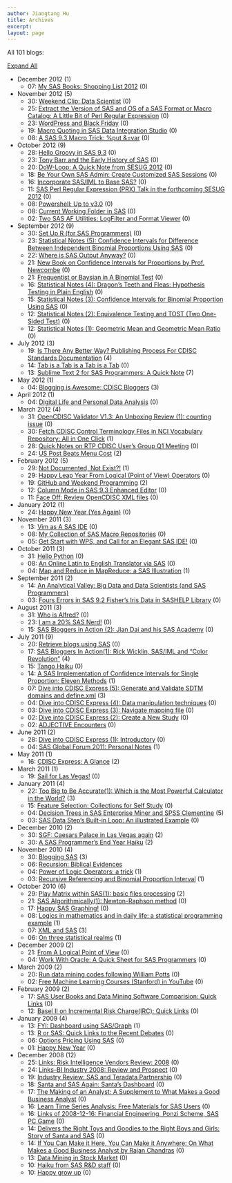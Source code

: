 ```yaml
---
author: Jiangtang Hu
title: Archives
excerpt:
layout: page
---
```

All 101 blogs:

[Expand All][1] 
*   December 2012 (1) 
    *   07: [My SAS Books: Shopping List 2012][2] (0)
*   November 2012 (5) 
    *   30: [Weekend Clip: Data Scientist][3] (0)
    *   25: [Extract the Version of SAS and OS of a SAS Format or Macro Catalog: A Little Bit of Perl Regular Expression][4] (0)
    *   23: [WordPress and Black Friday][5] (0)
    *   19: [Macro Quoting in SAS Data Integration Studio][6] (0)
    *   08: [A SAS 9.3 Macro Trick: %put &=var][7] (0)
*   October 2012 (9) 
    *   28: [Hello Groovy in SAS 9.3][8] (0)
    *   23: [Tony Barr and the Early History of SAS][9] (0)
    *   20: [DoW-Loop: A Quick Note from SESUG 2012][10] (0)
    *   18: [Be Your Own SAS Admin: Create Customized SAS Sessions][11] (0)
    *   16: [Incorporate SAS/IML to Base SAS?][12] (0)
    *   11: [SAS Perl Regular Expression (PRX) Talk in the forthcoming SESUG 2012][13] (0)
    *   08: [Powershell: Up to v3.0][14] (0)
    *   08: [Current Working Folder in SAS][15] (0)
    *   02: [Two SAS AF Utilities: LogFilter and Format Viewer][16] (0)
*   September 2012 (9) 
    *   30: [Set Up R (for SAS Programmers)][17] (0)
    *   23: [Statistical Notes (5): Confidence Intervals for Difference Between Independent Binomial Proportions Using SAS][18] (0)
    *   22: [Where is SAS Output Anyway?][19] (0)
    *   21: [New Book on Confidence Intervals for Proportions by Prof. Newcombe][20] (0)
    *   21: [Frequentist or Baysian in A Binomial Test][21] (0)
    *   16: [Statistical Notes (4): Dragon’s Teeth and Fleas: Hypothesis Testing in Plain English][22] (0)
    *   15: [Statistical Notes (3): Confidence Intervals for Binomial Proportion Using SAS][23] (0)
    *   12: [Statistical Notes (2): Equivalence Testing and TOST (Two One-Sided Test)][24] (0)
    *   12: [Statistical Notes (1): Geometric Mean and Geometric Mean Ratio][25] (0)
*   July 2012 (3) 
    *   19: [Is There Any Better Way? Publishing Process For CDISC Standards Documentation][26] (4)
    *   14: [Tab is a Tab is a Tab is a Tab][27] (0)
    *   13: [Sublime Text 2 for SAS Programmers: A Quick Note][28] (7)
*   May 2012 (1) 
    *   04: [Blogging is Awesome: CDISC Bloggers][29] (3)
*   April 2012 (1) 
    *   04: [Digital Life and Personal Data Analysis][30] (0)
*   March 2012 (4) 
    *   31: [OpenCDISC Validator V1.3: An Unboxing Review (1): counting issue][31] (0)
    *   30: [Fetch CDISC Control Terminology Files in NCI Vocabulary Repository: All in One Click][32] (1)
    *   28: [Quick Notes on RTP CDISC User’s Group Q1 Meeting][33] (0)
    *   24: [US Post Beats Menu Cost][34] (2)
*   February 2012 (5) 
    *   29: [Not Documented, Not Exist?!][35] (1)
    *   29: [Happy Leap Year From Logical (Point of View) Operators][36] (0)
    *   19: [GitHub and Weekend Programming][37] (2)
    *   12: [Column Mode in SAS 9.3 Enhanced Editor][38] (0)
    *   11: [Face Off: Review OpenCDISC XML files][39] (0)
*   January 2012 (1) 
    *   24: [Happy New Year (Yes Again)][40] (0)
*   November 2011 (3) 
    *   13: [Vim as A SAS IDE][41] (0)
    *   08: [My Collection of SAS Macro Repositories][42] (0)
    *   05: [Get Start with WPS, and Call for an Elegant SAS IDE!][43] (0)
*   October 2011 (3) 
    *   31: [Hello Python][44] (0)
    *   08: [An Online Latin to English Translator via SAS][45] (0)
    *   04: [Map and Reduce in MapReduce: a SAS Illustration][46] (1)
*   September 2011 (2) 
    *   14: [An Analytical Valley: Big Data and Data Scientists (and SAS Programmers)][47]
    *   03: [Fours Errors in SAS 9.2 Fisher’s Iris Data in SASHELP Library][48] (0)
*   August 2011 (3) 
    *   31: [Who is Alfred?][49] (0)
    *   23: [I am a 20% SAS Nerd!][50] (0)
    *   15: [SAS Bloggers in Action (2): Jian Dai and his SAS Academy][51] (0)
*   July 2011 (9) 
    *   20: [Retrieve blogs using SAS][52] (0)
    *   17: [SAS Bloggers In Action(1): Rick Wicklin, SAS/IML and “Color Revolution”][53] (4)
    *   15: [Tango Haiku][54] (0)
    *   14: [A SAS Implementation of Confidence Intervals for Single Proportion: Eleven Methods][55] (1)
    *   07: [Dive into CDISC Express (5): Generate and Validate SDTM domains and define.xml][56] (3)
    *   04: [Dive into CDISC Express (4): Data manipulation techniques][57] (0)
    *   03: [Dive into CDISC Express (3): Navigate mapping file][58] (0)
    *   02: [Dive into CDISC Express (2): Create a New Study][59] (0)
    *   02: [ADJECTIVE Encounters][60] (0)
*   June 2011 (2) 
    *   28: [Dive into CDISC Express (1): Introductory][61] (0)
    *   04: [SAS Global Forum 2011: Personal Notes][62] (1)
*   May 2011 (1) 
    *   16: [CDISC Express: A Glance][63] (2)
*   March 2011 (1) 
    *   19: [Sail for Las Vegas!][64] (0)
*   January 2011 (4) 
    *   22: [Too Big to Be Accurate(1): Which is the Most Powerful Calculator in the World?][65] (3)
    *   15: [Feature Selection: Collections for Self Study][66] (0)
    *   04: [Decision Trees in SAS Enterprise Miner and SPSS Clementine][67] (5)
    *   03: [SAS Data Step’s Built-in Loop: An illustrated Example][68] (0)
*   December 2010 (2) 
    *   30: [SGF: Caesars Palace in Las Vegas again][69] (2)
    *   30: [A SAS Programmer’s End Year Haiku][70] (2)
*   November 2010 (4) 
    *   30: [Blogging SAS][71] (3)
    *   06: [Recursion: Biblical Evidences][72]
    *   04: [Power of Logic Operators: a trick][73] (1)
    *   03: [Recursive Referencing and Binomial Proportion Interval][74] (1)
*   October 2010 (6) 
    *   29: [Play Matrix within SAS(1): basic files processing][75] (2)
    *   21: [SAS Algorithmically(1): Newton-Raphson method][76] (0)
    *   17: [Happy SAS Graphing!][77] (0)
    *   08: [Logics in mathematics and in daily life: a statistical programming example][78] (1)
    *   07: [XML and SAS][79] (3)
    *   06: [On three statistical realms][80] (1)
*   December 2009 (2) 
    *   21: [From A Logical Point of View][81] (0)
    *   04: [Work With Oracle: A Quick Sheet for SAS Programmers][82] (0)
*   March 2009 (2) 
    *   20: [Run data mining codes following William Potts][83] (0)
    *   02: [Free Machine Learning Courses (Stanford) in YouTube][84] (0)
*   February 2009 (2) 
    *   17: [SAS User Books and Data Mining Software Comparision: Quick Links][85] (0)
    *   12: [Basel II on Incremental Risk Charge(IRC): Quick Links][86] (0)
*   January 2009 (4) 
    *   13: [FYI: Dashboard using SAS/Graph][87] (1)
    *   13: [R or SAS: Quick Links to the Recent Debates][88] (0)
    *   06: [Options Pricing Using SAS][89] (0)
    *   01: [Happy New Year][90] (0)
*   December 2008 (12) 
    *   25: [Links: Risk Intelligence Vendors Review: 2008][91] (0)
    *   24: [Links–BI Industry 2008: Review and Prospect][92] (0)
    *   19: [Industry Review: SAS and Teradata Partnership][93] (0)
    *   18: [Santa and SAS Again: Santa’s Dashboard][94] (0)
    *   17: [The Making of an Analyst: A Supplement to What Makes a Good Business Analyst][95] (0)
    *   16: [Learn Time Series Analysis: Free Materials for SAS Users][96] (0)
    *   16: [Links of 2008-12-16: Financial Engineering, Ponzi Scheme, SAS PC Game][97] (0)
    *   14: [Delivers the Right Toys and Goodies to the Right Boys and Girls: Story of Santa and SAS][98] (0)
    *   14: [If You Can Make it Here, You Can Make it Anywhere: On What Makes a Good Business Analyst by Rajan Chandras][99] (0)
    *   13: [Data Mining in Stock Market][100] (0)
    *   10: [Haiku from SAS R&D staff][101] (0)
    *   10: [Happy grow up][102] (0)

 [1]: #
 [2]: http://www.jiangtanghu.com/blog/2012/12/07/sas-books-2012/
 [3]: http://www.jiangtanghu.com/blog/2012/11/30/weekend-clip-data-scientist/
 [4]: http://www.jiangtanghu.com/blog/2012/11/25/sas-catalog-version/
 [5]: http://www.jiangtanghu.com/blog/2012/11/23/wordpress-and-black-friday/
 [6]: http://www.jiangtanghu.com/blog/2012/11/19/macro-quoting-in-sas-data-integration-studio/
 [7]: http://www.jiangtanghu.com/blog/2012/11/08/a-sas-9-3-macro-trick-put-var/
 [8]: http://www.jiangtanghu.com/blog/2012/10/28/hello-groovy-in-sas-9-3/
 [9]: http://www.jiangtanghu.com/blog/2012/10/23/tony-barr-and-the-early-history-of-sas/
 [10]: http://www.jiangtanghu.com/blog/2012/10/20/dow-loop-dorfman/
 [11]: http://www.jiangtanghu.com/blog/2012/10/18/be-your-own-sas-admin-create-customized-sas-sessions/
 [12]: http://www.jiangtanghu.com/blog/2012/10/16/incorporate-sasiml-to-base-sas/
 [13]: http://www.jiangtanghu.com/blog/2012/10/11/sas-perl-regular-expression-prx-talk-in-the-forthcoming-sesug-2012/
 [14]: http://www.jiangtanghu.com/blog/2012/10/08/powershell-up-to-v3-0/
 [15]: http://www.jiangtanghu.com/blog/2012/10/08/current-working-folder-in-sas/
 [16]: http://www.jiangtanghu.com/blog/2012/10/02/two-sas-af-utilities-logfilter-and-format-viewer/
 [17]: http://www.jiangtanghu.com/blog/2012/09/30/r-set-up-sas/
 [18]: http://www.jiangtanghu.com/blog/2012/09/23/statistical-notes-5-confidence-intervals-for-difference-between-independent-binomial-proportions-using-sas/
 [19]: http://www.jiangtanghu.com/blog/2012/09/22/sas-output/
 [20]: http://www.jiangtanghu.com/blog/2012/09/21/new-book-on-confidence-intervals-for-proportions-by-prof-newcombe/
 [21]: http://www.jiangtanghu.com/blog/2012/09/21/frequentist-or-baysian/
 [22]: http://www.jiangtanghu.com/blog/2012/09/16/hypothesis-testing/
 [23]: http://www.jiangtanghu.com/blog/2012/09/15/confidence-intervals-binomial-proportion/
 [24]: http://www.jiangtanghu.com/blog/2012/09/12/tost-equivalence-test/
 [25]: http://www.jiangtanghu.com/blog/2012/09/12/geomean/
 [26]: http://www.jiangtanghu.com/blog/2012/07/19/publishing-cdisc-standards/
 [27]: http://www.jiangtanghu.com/blog/2012/07/14/tab-is-a-tab-is-a-tab-is-a-tab/
 [28]: http://www.jiangtanghu.com/blog/2012/07/13/sublimetext2-sas/
 [29]: http://www.jiangtanghu.com/blog/2012/05/04/cdisc-blog/
 [30]: http://www.jiangtanghu.com/blog/2012/04/04/digital-life-and-personal-data-analysis/
 [31]: http://www.jiangtanghu.com/blog/2012/03/31/opencdisc-validator-v1-3-an-unboxing-review-1-counting-issue/
 [32]: http://www.jiangtanghu.com/blog/2012/03/30/fetch-cdisc-control-terminology-files-in-nci-vocabulary-repository-2/
 [33]: http://www.jiangtanghu.com/blog/2012/03/28/rtp_cdisc_q1/
 [34]: http://www.jiangtanghu.com/blog/2012/03/24/us-post-beats-menu-cost/
 [35]: http://www.jiangtanghu.com/blog/2012/02/29/not-documented-not-exist/
 [36]: http://www.jiangtanghu.com/blog/2012/02/29/happy-leap-year-from-logical-point-of-view-operators/
 [37]: http://www.jiangtanghu.com/blog/2012/02/19/github-and-weekend-programming/
 [38]: http://www.jiangtanghu.com/blog/2012/02/12/column-mode-in-sas-9-3-enhanced-editor/
 [39]: http://www.jiangtanghu.com/blog/2012/02/11/xml/
 [40]: http://www.jiangtanghu.com/blog/2012/01/24/happy-new-year-yes-again/
 [41]: http://www.jiangtanghu.com/blog/2011/11/13/vim-as-a-sas-ide/
 [42]: http://www.jiangtanghu.com/blog/2011/11/08/my-collection-of-sas-macro-repositories/
 [43]: http://www.jiangtanghu.com/blog/2011/11/05/get-start-with-wps-and-call-for-an-elegant-sas-ide/
 [44]: http://www.jiangtanghu.com/blog/2011/10/31/hello-python/
 [45]: http://www.jiangtanghu.com/blog/2011/10/08/an-online-latin-to-english-translator-via-sas/
 [46]: http://www.jiangtanghu.com/blog/2011/10/04/map-and-reduce-in-mapreduce-a-sas-illustration/
 [47]: http://www.jiangtanghu.com/blog/2011/09/14/analytical-valley/
 [48]: http://www.jiangtanghu.com/blog/2011/09/03/fours-errors-in-sas-9-2-fishers-iris-data-in-sashelp-library/
 [49]: http://www.jiangtanghu.com/blog/2011/08/31/who-is-alfred/
 [50]: http://www.jiangtanghu.com/blog/2011/08/23/i-am-a-20-sas-nerd/
 [51]: http://www.jiangtanghu.com/blog/2011/08/15/sas-bloggers-in-action-2-jian-dai-and-his-sas-academy/
 [52]: http://www.jiangtanghu.com/blog/2011/07/20/retrieve-blogs-using-sas/
 [53]: http://www.jiangtanghu.com/blog/2011/07/17/sas-bloggers-in-action1-rick-wicklin-sasiml-and-color-revolution/
 [54]: http://www.jiangtanghu.com/blog/2011/07/15/tango-haiku/
 [55]: http://www.jiangtanghu.com/blog/2011/07/14/a-sas-implementation-of-confidence-intervals-for-single-proportion-eleven-methods/
 [56]: http://www.jiangtanghu.com/blog/2011/07/07/dive-into-cdisc-express-5-generate-and-validate-sdtm-domains-and-define-xml/
 [57]: http://www.jiangtanghu.com/blog/2011/07/04/dive-into-cdisc-express-4-data-manipulation-techniques-2/
 [58]: http://www.jiangtanghu.com/blog/2011/07/03/dive-into-cdisc-express-3-navigate-mapping-file/
 [59]: http://www.jiangtanghu.com/blog/2011/07/02/dive-into-cdisc-express-2-create-a-new-study/
 [60]: http://www.jiangtanghu.com/blog/2011/07/02/adjective-encounters/
 [61]: http://www.jiangtanghu.com/blog/2011/06/28/dive-into-cdisc-express-1-introductory/
 [62]: http://www.jiangtanghu.com/blog/2011/06/04/sgf2011/
 [63]: http://www.jiangtanghu.com/blog/2011/05/16/cdisc-express-a-glance/
 [64]: http://www.jiangtanghu.com/blog/2011/03/19/sas-web2-0/
 [65]: http://www.jiangtanghu.com/blog/2011/01/22/big-numbers/
 [66]: http://www.jiangtanghu.com/blog/2011/01/15/feature-selection-collections-for-self-study/
 [67]: http://www.jiangtanghu.com/blog/2011/01/04/decision-trees-in-sas-enterprise-miner-and-spss-clementine/
 [68]: http://www.jiangtanghu.com/blog/2011/01/03/sas-data-steps-built-in-loop-an-illustrated-example/
 [69]: http://www.jiangtanghu.com/blog/2010/12/30/sgf-caesars-palace-in-las-vegas-again/
 [70]: http://www.jiangtanghu.com/blog/2010/12/30/a-sas-programmers-end-year-haiku/
 [71]: http://www.jiangtanghu.com/blog/2010/11/30/sas-blog/
 [72]: http://www.jiangtanghu.com/blog/2010/11/06/recursion-bible/
 [73]: http://www.jiangtanghu.com/blog/2010/11/04/power-of-logic-operators-a-trick/
 [74]: http://www.jiangtanghu.com/blog/2010/11/03/recursive-referencing/
 [75]: http://www.jiangtanghu.com/blog/2010/10/29/sas-iml-basic/
 [76]: http://www.jiangtanghu.com/blog/2010/10/21/sas-algorithmically1-newton-raphson-method/
 [77]: http://www.jiangtanghu.com/blog/2010/10/17/happy-sas-graphing/
 [78]: http://www.jiangtanghu.com/blog/2010/10/08/logics-in-mathematics-and-in-daily-life-a-statistical-programming-example/
 [79]: http://www.jiangtanghu.com/blog/2010/10/07/xml-sas/
 [80]: http://www.jiangtanghu.com/blog/2010/10/06/on-three-statistical-realms/
 [81]: http://www.jiangtanghu.com/blog/2009/12/21/from-a-logical-point-of-view/
 [82]: http://www.jiangtanghu.com/blog/2009/12/04/work-with-oracle-a-quick-sheet-for-sas-programmers-2/
 [83]: http://www.jiangtanghu.com/blog/2009/03/20/run-data-mining-codes-following-william-potts-2/
 [84]: http://www.jiangtanghu.com/blog/2009/03/02/free-machine-learning-courses-stanford-in-youtube-2/
 [85]: http://www.jiangtanghu.com/blog/2009/02/17/sas-user-books-and-data-mining-software-comparision-quick-links-2/
 [86]: http://www.jiangtanghu.com/blog/2009/02/12/basel-ii-on-incremental-risk-chargeirc-quick-links-2/
 [87]: http://www.jiangtanghu.com/blog/2009/01/13/fyi-dashboard-using-sasgraph-2/
 [88]: http://www.jiangtanghu.com/blog/2009/01/13/r-or-sas-quick-links-to-the-recent-debates-2/
 [89]: http://www.jiangtanghu.com/blog/2009/01/06/options-pricing-using-sas-2/
 [90]: http://www.jiangtanghu.com/blog/2009/01/01/happy-new-year-2/
 [91]: http://www.jiangtanghu.com/blog/2008/12/25/links-risk-intelligence-vendors-review-2008-2/
 [92]: http://www.jiangtanghu.com/blog/2008/12/24/links-bi-industry-2008-review-and-prospect-2/
 [93]: http://www.jiangtanghu.com/blog/2008/12/19/industry-review-sas-and-teradata-partnership-2/
 [94]: http://www.jiangtanghu.com/blog/2008/12/18/santa-and-sas-again-santas-dashboard-2/
 [95]: http://www.jiangtanghu.com/blog/2008/12/17/the-making-of-an-analyst-a-supplement-to-what-makes-a-good-business-analyst-2/
 [96]: http://www.jiangtanghu.com/blog/2008/12/16/learn-time-series-analysis-free-materials-for-sas-users-2/
 [97]: http://www.jiangtanghu.com/blog/2008/12/16/links-of-2008-12-16-financial-engineering-ponzi-scheme-sas-pc-game-2/
 [98]: http://www.jiangtanghu.com/blog/2008/12/14/delivers-the-right-toys-and-goodies-to-the-right-boys-and-girls-story-of-santa-and-sas-2/
 [99]: http://www.jiangtanghu.com/blog/2008/12/14/if-you-can-make-it-here-you-can-make-it-anywhere-on-what-makes-a-good-business-analyst-by-rajan-chandras-2/
 [100]: http://www.jiangtanghu.com/blog/2008/12/13/data-mining-in-stock-market-2/
 [101]: http://www.jiangtanghu.com/blog/2008/12/10/haiku-from-sas-rd-staff-2/
 [102]: http://www.jiangtanghu.com/blog/2008/12/10/happy-grow-up-2/